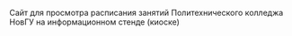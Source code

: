 Сайт для просмотра расписания занятий Политехнического колледжа НовГУ на информационном стенде (киоске)
